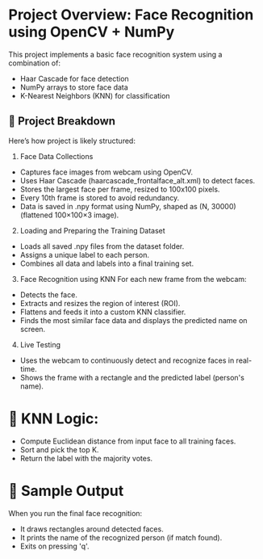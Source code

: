 # Project Overview: Face Recognition using OpenCV + NumPy
This project implements a basic face recognition system using a combination of:

- Haar Cascade for face detection
- NumPy arrays to store face data
- K-Nearest Neighbors (KNN) for classification

## 📌 Project Breakdown
Here’s how project is likely structured:
1. Face Data Collections

- Captures face images from webcam using OpenCV.
- Uses Haar Cascade (haarcascade_frontalface_alt.xml) to detect faces.
- Stores the largest face per frame, resized to 100x100 pixels.
- Every 10th frame is stored to avoid redundancy.
- Data is saved in .npy format using NumPy, shaped as (N, 30000) (flattened 100×100×3 image).

2. Loading and Preparing the Training Dataset
   
- Loads all saved .npy files from the dataset folder.
- Assigns a unique label to each person.
- Combines all data and labels into a final training set.

3. Face Recognition using KNN
For each new frame from the webcam:

- Detects the face.
- Extracts and resizes the region of interest (ROI).
- Flattens and feeds it into a custom KNN classifier.
- Finds the most similar face data and displays the predicted name on screen.

 4. Live Testing
    
- Uses the webcam to continuously detect and recognize faces in real-time.
- Shows the frame with a rectangle and the predicted label (person's name). 

# 🧠 KNN Logic:

- Compute Euclidean distance from input face to all training faces.
- Sort and pick the top K.
- Return the label with the majority votes.

 # 🧪 Sample Output 
 
 When you run the final face recognition:
- It draws rectangles around detected faces.
- It prints the name of the recognized person (if match found).
- Exits on pressing 'q'.
   
